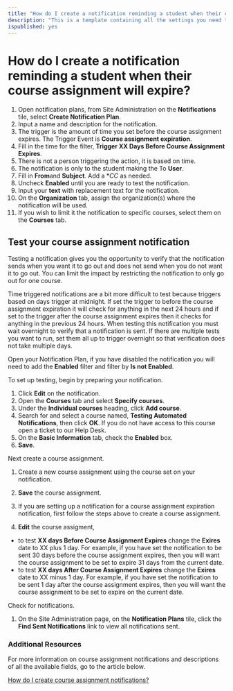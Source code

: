 ```yaml
---
title: "How do I create a notification reminding a student when their course assignment will expire?"
description: "This is a template containing all the settings you need to create an automated notification to be sent to remind a student when their course assignment will expire."
ispublished: yes
---
```


# How do I create a notification reminding a student when their course assignment will expire?

1. Open notification plans, from Site Administration on the **Notifications** tile, select **Create Notification Plan**.
1. Input a name and description for the notification.
1. The trigger is the amount of time you set before the course assignment expires. The Trigger Event is **Course assignment expiration**.
1. Fill in the time for the filter, **Trigger XX Days Before Course Assignment Expires**.
1. There is not a person triggering the action, it is based on time. 
1. The notification is only to the student making the To **User**. 
1. Fill in **From**and **Subject**. Add a **CC* as needed. 
1. Uncheck **Enabled** until you are ready to test the notification.
1. Input your **text** with replacement text for the notification.
1. On the **Organization** tab, assign the organization(s) where the notification will be used.
1. If you wish to limit it the notification to specific courses, select them on the **Courses** tab.

## Test your course assignment notification

Testing a notification gives you the opportunity to verify that the notification sends when you want it to go out and does not send when you do not want it to go out. You can limit the impact by restricting the notification to only go out for one course.

Time triggered notifications are a bit more difficult to test because triggers based on days trigger at midnight. If set the trigger to before the course assignment expiration it will check for anything in the next 24 hours and if set to the trigger after the course assignment expires then it checks for anything in the previous 24 hours. When testing this notification you must wait overnight to verify that a notification is sent. If there are multiple tests you want to run, set them all up to trigger overnight so that verification does not take multiple days.

Open your Notification Plan, if you have disabled the notification you will need to add the **Enabled** filter and filter by **Is not Enabled**.

To set up testing, begin by preparing your notification.
1. Click **Edit** on the notification.
1. Open the **Courses** tab and select **Specify courses**.
1. Under the **Individual courses** heading, click **Add course**.
1. Search for and select a course named, **Testing Automated Notifications**, then click **OK**. If you do not have access to this course open a ticket to our Help Desk.
1. On the **Basic Information** tab, check the **Enabled** box. 
1. **Save**.

Next create a course assignment.
1. Create a new course assignment using the course set on your notification. 
1. **Save** the course assignment.

1. If you are setting up a notification for a course assignment expiration notification, first follow the steps above to create a course assignment.
1. **Edit** the course assigment, 
- to test **XX days Before Course Assignment Expires** change the **Exires** date to XX plus 1 day. For example, if you have set the notification to be sent 30 days before the course assignment expires, then you will want the course assignment to be set to expire 31 days from the current date. 
- to test **XX days After Course Assignment Expires** change the **Exires** date to XX minus 1 day. For example, if you have set the notification to be sent 1 day after the course assignment expires, then you will want the course assignment to be set to expire on the current date. 

Check for notifications.
1. On the Site Administration page, on the **Notification Plans** tile, click the **Find Sent Notifications** link to view all notifications sent.

### Additional Resources

For more information on course assignment notifications and descriptions of all the available fields, go to the article below.

[How do I create course assignment notifications?](/tms/tms-administrators/notifications/course-assignment-notifications.md)
